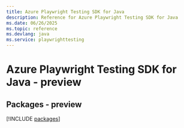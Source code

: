 ```yaml
---
title: Azure Playwright Testing SDK for Java
description: Reference for Azure Playwright Testing SDK for Java
ms.date: 06/26/2025
ms.topic: reference
ms.devlang: java
ms.service: playwrighttesting
---
```

# Azure Playwright Testing SDK for Java - preview
## Packages - preview
[!INCLUDE [packages](playwright-testing-index.md)]